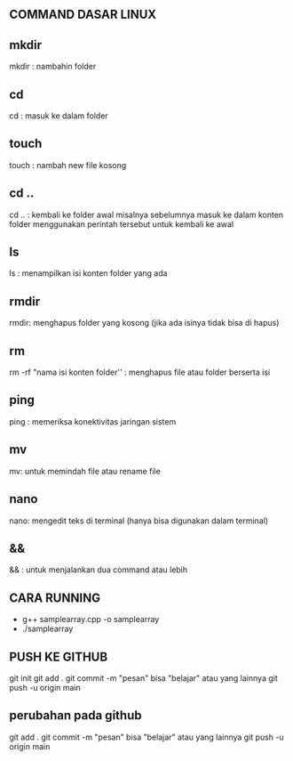 ## COMMAND DASAR LINUX

## mkdir
mkdir : nambahin folder

## cd
cd : masuk ke dalam folder

## touch
touch : nambah new file kosong

## cd ..
cd .. : kembali ke folder awal misalnya sebelumnya masuk ke dalam konten folder menggunakan perintah tersebut untuk kembali ke awal

## ls
ls : menampilkan isi konten folder yang ada

## rmdir
rmdir: menghapus folder yang kosong (jika ada isinya tidak bisa di hapus)

## rm
rm -rf "nama isi konten folder'' : menghapus file atau folder berserta isi

## ping
ping : memeriksa konektivitas jaringan sistem

## mv
mv: untuk memindah file atau rename file

## nano
nano: mengedit teks di terminal (hanya bisa digunakan dalam terminal)

## &&
&& : untuk menjalankan dua command atau lebih

## CARA RUNNING 
- g++ samplearray.cpp -o samplearray
- ./samplearray


## PUSH KE GITHUB
git init
git add .
git commit -m "pesan" bisa "belajar" atau yang lainnya 
git push -u origin main 

## perubahan pada github
git add .
git commit -m "pesan" bisa "belajar" atau yang lainnya 
git push -u origin main 